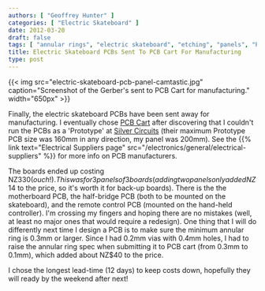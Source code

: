 ```yaml
---
authors: [ "Geoffrey Hunter" ]
categories: [ "Electric Skateboard" ]
date: 2012-03-20 
draft: false
tags: [ "annular rings", "electric skateboard", "etching", "panels", "PCBs", "PCB Cart", "Silver Circuits" ]
title: Electric Skateboard PCBs Sent To PCB Cart For Manufacturing
type: post
---
```


{{< img src="electric-skateboard-pcb-panel-camtastic.jpg" caption="Screenshot of the Gerber's sent to PCB Cart for manufacturing."  width="650px" >}}

Finally, the electric skateboard PCBs have been sent away for manufacturing. I eventually chose [PCB Cart](http://www.pcbcart.com/) after discovering that I couldn't run the PCBs as a 'Prototype' at [Silver Circuits](http://www.custompcb.com/) (their maximum Prototype PCB size was 160mm in any direction, my panel was 200mm). See the {{% link text="Electrical Suppliers page" src="/electronics/general/electrical-suppliers" %}} for more info on PCB manufacturers.

The boards ended up costing NZ$330 (ouch!). This was for 3 panels of 3 boards (adding two panels only added NZ$14 to the price, so it's worth it for back-up boards).
There is the the motherboard PCB, the half-bridge PCB (both to be mounted on the skateboard), and the remote control PCB (mounted on the hand-held controller). I'm crossing my fingers and hoping there are no mistakes (well, at least no major ones that would require a redesign). One thing that I will do differently next time I design a PCB is to make sure the minimum annular ring is 0.3mm or larger. Since I had 0.2mm vias with 0.4mm holes, I had to raise the annular ring spec when submitting it to PCB cart (from 0.3mm to 0.1mm), which added about NZ$40 to the price.

I chose the longest lead-time (12 days) to keep costs down, hopefully they will ready by the weekend after next!
